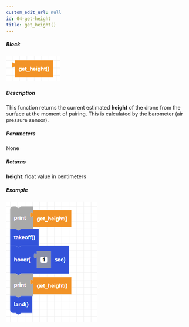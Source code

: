 ```yaml
---
custom_edit_url: null
id: 04-get-height
title: get_height()
---
```


##### Block

![get height image](get_height.png)

##### Description

This function returns the current estimated **height** of the drone from the surface at the moment of pairing. This is calculated by the barometer (air pressure sensor).


##### Parameters

None

##### Returns

**height**: float value in centimeters

##### Example

![get height example](get_height_example.png)
